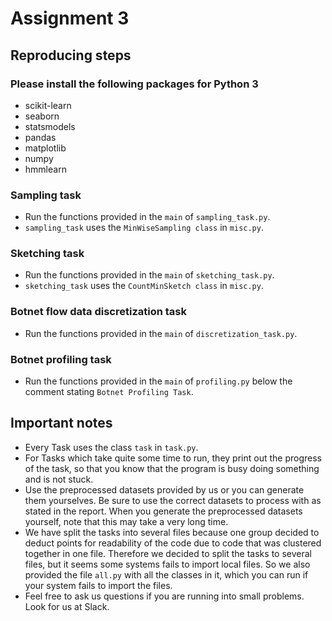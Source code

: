 # Assignment 3 

## Reproducing steps

### Please install the following packages for Python 3

* scikit-learn
* seaborn
* statsmodels
* pandas
* matplotlib
* numpy
* hmmlearn

### Sampling task

* Run the functions provided in the ```main``` of ```sampling_task.py```.
* ```sampling_task``` uses the ```MinWiseSampling class``` in ```misc.py```.

### Sketching task

* Run the functions provided in the ```main``` of ```sketching_task.py```.
* ```sketching_task``` uses the ```CountMinSketch class``` in ```misc.py```.

### Botnet flow data discretization task

* Run the functions provided in the ```main``` of ```discretization_task.py```.

### Botnet profiling task

* Run the functions provided in the ```main``` of ```profiling.py``` below the comment stating ```Botnet Profiling Task```.

## Important notes
* Every Task uses the class ```task``` in ```task.py```.
* For Tasks which take quite some time to run, they print out the progress of the task, so that you know that the program is busy doing something and is not stuck.
* Use the preprocessed datasets provided by us or you can generate them yourselves. Be sure to use the correct datasets to process with as stated in the report. When you generate the preprocessed datasets yourself, note that this may take a very long time.
* We have split the tasks into several files because one group decided to deduct points for readability of the code
due to code that was clustered together in one file. Therefore we decided to split the tasks to several files, but
it seems some systems fails to import local files. So we also provided the file ```all.py``` with all the classes in it, which you can run if your system fails to import the files.
* Feel free to ask us questions if you are running into small problems. Look for us at Slack.
